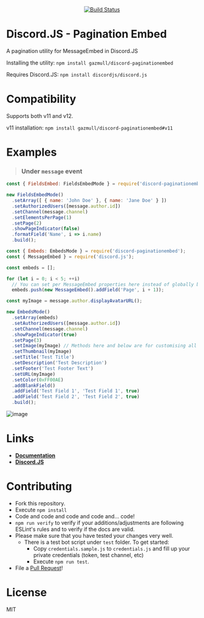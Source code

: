 <div align="center">
<a href="https://travis-ci.org/gazmull/discord-paginationembed"><img src="https://travis-ci.org/gazmull/discord-paginationembed.svg?branch=master" alt="Build Status" /></a>
</div>

# Discord.JS - Pagination Embed
A pagination utility for MessageEmbed in Discord.JS

Installing the utility: `npm install gazmull/discord-paginationembed`

Requires Discord.JS: `npm install discordjs/discord.js`

# Compatibility
Supports both v11 and v12.

v11 installation: `npm install gazmull/discord-paginationembed#v11`

# Examples
> ### Under `message` event

```js
const { FieldsEmbed: FieldsEmbedMode } = require('discord-paginationembed');

new FieldsEmbedMode()
  .setArray([ { name: 'John Doe' }, { name: 'Jane Doe' } ])
  .setAuthorizedUsers([message.author.id])
  .setChannel(message.channel)
  .setElementsPerPage(1)
  .setPage(2)
  .showPageIndicator(false)
  .formatField('Name', i => i.name)
  .build();
```
```js
const { Embeds: EmbedsMode } = require('discord-paginationembed');
const { MessageEmbed } = require('discord.js');

const embeds = [];

for (let i = 0; i < 5; ++i)
  // You can set per MessageEmbed properties here instead of globally below
  embeds.push(new MessageEmbed().addField('Page', i + 1));

const myImage = message.author.displayAvatarURL();

new EmbedsMode()
  .setArray(embeds)
  .setAuthorizedUsers([message.author.id])
  .setChannel(message.channel)
  .showPageIndicator(true)
  .setPage(3)
  .setImage(myImage) // Methods here and below are for customising all embeds
  .setThumbnail(myImage)
  .setTitle('Test Title')
  .setDescription('Test Description')
  .setFooter('Test Footer Text')
  .setURL(myImage)
  .setColor(0xFF00AE)
  .addBlankField()
  .addField('Test Field 1', 'Test Field 1', true)
  .addField('Test Field 2', 'Test Field 2', true)
  .build();
```
![image](https://user-images.githubusercontent.com/32944712/37118454-41116cbe-228f-11e8-9878-f39db26316a1.png)


# Links
* [**Documentation**](https://gazmull.github.io/discord-paginationembed "Go to My Documentation")
* [**Discord.JS**](https://discord.js.org/#/docs/main/master/general/welcome "Go to Discord.JS Master Documentation")

# Contributing
* Fork this repository.
* Execute `npm install`
* Code and code and code and code and... code!
* `npm run verify` to verify if your additions/adjustments are following ESLint's rules and to verify if the docs are valid.
* Please make sure that you have tested your changes very well.
  * There is a test bot script under `test` folder. To get started:
    * Copy `credentials.sample.js` to `credentials.js` and fill up your private credentials (token, test channel, etc)
    * Execute `npm run test`.
* File a [Pull Request](https://github.com/gazmull/discord-paginationembed/compare)!

# License
MIT
